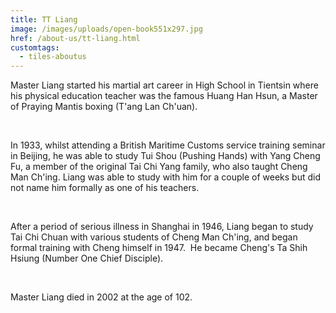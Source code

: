 ```yaml
---
title: TT Liang
image: /images/uploads/open-book551x297.jpg
href: /about-us/tt-liang.html
customtags:
  - tiles-aboutus
---
```

Master Liang started his martial art career in High School in Tientsin where his physical education teacher was the famous Huang Han Hsun, a Master of Praying Mantis boxing (T'ang Lan Ch'uan).

 

In 1933, whilst attending a British Maritime Customs service training seminar in Beijing, he was able to study Tui Shou (Pushing Hands) with Yang Cheng Fu, a member of the original Tai Chi Yang family, who also taught Cheng Man Ch'ing. Liang was able to study with him for a couple of weeks but did not name him formally as one of his teachers. 

 

After a period of serious illness in Shanghai in 1946, Liang began to study Tai Chi Chuan with various students of Cheng Man Ch'ing, and began formal training with Cheng himself in 1947.  He became Cheng's Ta Shih Hsiung (Number One Chief Disciple). 

 

Master Liang died in 2002 at the age of 102.